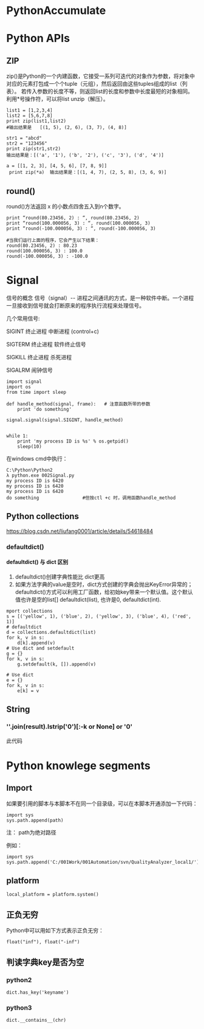 # PythonAccumulate



# Python APIs

## ZIP
zip()是Python的一个内建函数，它接受一系列可迭代的对象作为参数，将对象中对应的元素打包成一个个tuple（元组），然后返回由这些tuples组成的list（列表）。
若传入参数的长度不等，则返回list的长度和参数中长度最短的对象相同。利用*号操作符，可以将list unzip（解压）。
```
list1 = [1,2,3,4]
list2 = [5,6,7,8]
print zip(list1,list2) 
#输出结果是   [(1, 5), (2, 6), (3, 7), (4, 8)]
```

```
str1 = "abcd"
str2 = "123456"
print zip(str1,str2)
输出结果是：[('a', '1'), ('b', '2'), ('c', '3'), ('d', '4')]
```

```
a = [[1, 2, 3], [4, 5, 6], [7, 8, 9]]
 print zip(*a)  输出结果是：[(1, 4, 7), (2, 5, 8), (3, 6, 9)]
 ```



## round()
round()方法返回 x 的小数点四舍五入到n个数字。
```
print “round(80.23456, 2) : “, round(80.23456, 2) 
print “round(100.000056, 3) : “, round(100.000056, 3) 
print “round(-100.000056, 3) : “, round(-100.000056, 3) 

#当我们运行上面的程序，它会产生以下结果：
round(80.23456, 2) : 80.23 
round(100.000056, 3) : 100.0 
round(-100.000056, 3) : -100.0
```

# Signal

信号的概念
信号（signal）--     进程之间通讯的方式，是一种软件中断。一个进程一旦接收到信号就会打断原来的程序执行流程来处理信号。

几个常用信号:

SIGINT     终止进程  中断进程  (control+c)

SIGTERM   终止进程     软件终止信号

SIGKILL   终止进程     杀死进程

SIGALRM 闹钟信号


```
import signal
import os
from time import sleep

def handle_method(signal, frame):   # 注意函数所带的参数
    print 'do something'

signal.signal(signal.SIGINT, handle_method)


while 1:
    print 'my process ID is %s' % os.getpid()
    sleep(10)
```

在windows cmd中执行：
```
C:\Python\Python2
λ python.exe 002Signal.py
my process ID is 6420
my process ID is 6420
my process ID is 6420
do something                #但按ctl +c 时，调用函数handle_method
```


## Python collections
https://blog.csdn.net/liufang0001/article/details/54618484
### defaultdict() 
#### defaultdict() 与 dict 区别
1. defaultdict()创建字典性能比 dict更高
2. 如果方法字典的value是空时，dict方式创建的字典会抛出KeyError异常的；defaultdict()方式可以利用工厂函数，给初始key带来一个默认值。这个默认值也许是空的list[]  defaultdict(list), 也许是0, defaultdict(int).  
```
mport collections
s = [('yellow', 1), ('blue', 2), ('yellow', 3), ('blue', 4), ('red', 1)]
# defaultdict
d = collections.defaultdict(list)
for k, v in s:
    d[k].append(v)
# Use dict and setdefault   
g = {}
for k, v in s:
    g.setdefault(k, []).append(v)
      
# Use dict
e = {}
for k, v in s:
    e[k] = v
```

## String

### ''.join(result).lstrip('0')[:-k or None] or '0'
此代码


# Python knowlege segments
## Import
如果要引用的脚本与本脚本不在同一个目录级，可以在本脚本开通添加一下代码：
```
import sys
sys.path.append(path)
```
注： path为绝对路径

例如：
```
import sys
sys.path.append('C:/001Work/001Automation/svn/QualityAnalyzer_local1/')
```


## platform
```
local_platform = platform.system()
```

## 正负无穷

Python中可以用如下方式表示正负无穷：
```
float("inf"), float("-inf")
```


## 判读字典key是否为空
### python2  
```
dict.has_key('keyname')
```
### python3 
```
dict.__contains__(chr)              
```                


